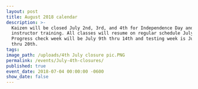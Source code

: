```yaml
---
layout: post
title: August 2018 calendar
description: >-
  Kaizen will be closed July 2nd, 3rd, and 4th for Independence Day and
  instructor training. All classes will resume on regular schedule July 5th.
  Progress check week will be July 9th thru 14th and testing week is July 16th
  thru 20th.
tags:
image_path: /uploads/4th July closure pic.PNG
permalink: /events/July-4th-closures/
published: true
event_date: 2018-07-04 00:00:00 -0600
show_date: false
---
```

